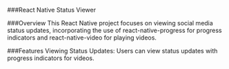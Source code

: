 ###React Native Status Viewer

###Overview
This React Native project focuses on viewing social media status updates, incorporating the use of react-native-progress for progress indicators and react-native-video for playing videos.

###Features
Viewing Status Updates: Users can view status updates with progress indicators for videos.
